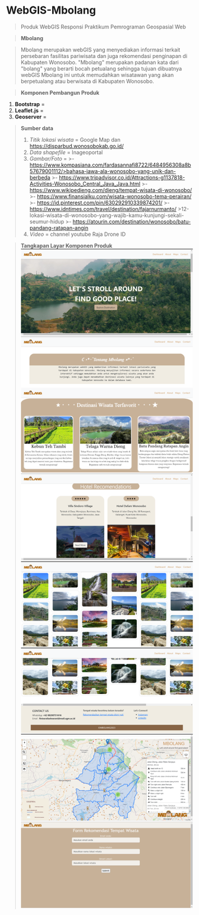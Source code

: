 # WebGIS-Mbolang
>Produk WebGIS Responsi Praktikum Pemrograman Geospasial Web 

>**Mbolang**

>Mbolang merupakan webGIS yang menyediakan informasi terkait persebaran fasilitas pariwisata dan juga rekomendasi penginapan di Kabupaten Wonosobo. "Mbolang" merupakan padanan kata dari "bolang" yang berarti bocah petualang sehingga tujuan dibuatnya webGIS Mbolang ini untuk memudahkan wisatawan yang akan berpetualang atau berwisata di Kabupaten Wonosobo. 

>**Komponen Pembangun Produk**
1. **Bootstrap** = 
2. **Leaflet.js** =
3. **Geoserver** = 

>**Sumber data**
>1. *Titik lokasi wisata* = Google Map dan https://disparbud.wonosobokab.go.id/
>2. *Data shapefile* = Inageoportal
>2. *Gambar/Foto* =
    >- https://www.kompasiana.com/fardasannafi8722/6484956308a8b57679001112/>bahasa-jawa-ala-wonosobo-yang-unik-dan-berbeda
    >- https://www.tripadvisor.co.id/Attractions-g1137818-Activities-Wonosobo_Central_Java_Java.html
    >- https://www.wikipedieng.com/dieng/tempat-wisata-di-wonosobo/
    >- https://www.finansialku.com/wisata-wonosobo-tema-perairan/
    >- https://id.pinterest.com/pin/630292910339874201/
    >- https://www.idntimes.com/travel/destination/fajarnurmanto/
    >12-lokasi-wisata-di-wonosobo-yang-wajib-kamu-kunjungi-sekali-seumur-hidup
    >- https://atourin.com/destination/wonosobo/batu-pandang-ratapan-angin
>3. *Video* = channel youtube Raja Drone ID

>**Tangkapan Layar Komponen Produk**
>![dashboard](img/1.png)
>![about](img/2.png)
>![destinasifavorit](img/3.png)
>![hotel](img/8.png)
>![galerifoto](img/4.png)
>![footer](img/5.png)
>![petainteraktif](img/6.png)
>![forminput](img/7.png)


